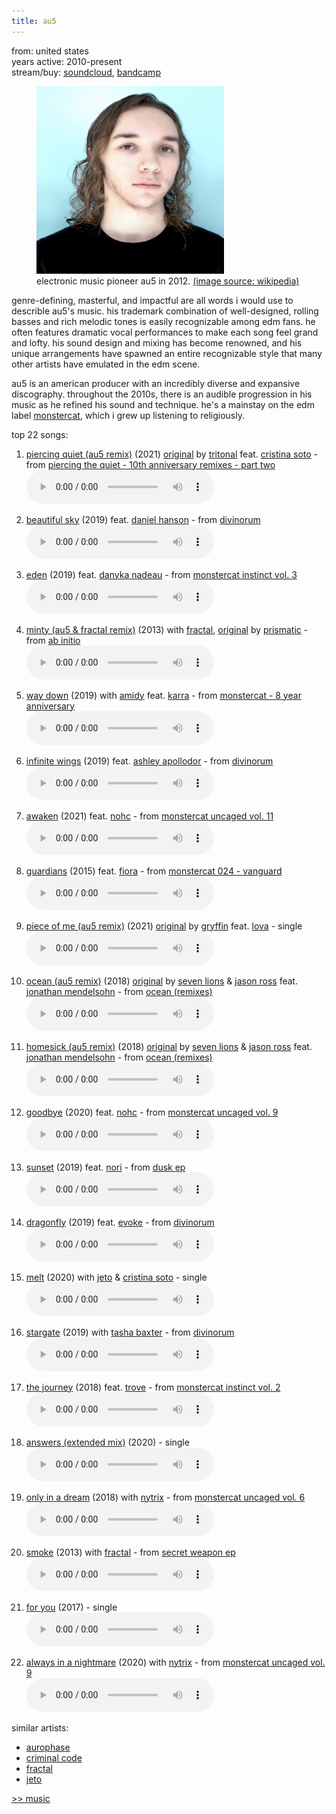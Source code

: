 ```yaml
---
title: au5
---
```

<meta name="robots" content="noindex, nofollow, noarchive">

from: united states<br>
years active: 2010-present<br>
stream/buy: [soundcloud](https://soundcloud.com/au5), [bandcamp](https://au5music.bandcamp.com/)

<figure>
  <img id="au5" src="/images/music/artistimg/au5.png" width="300" height="300" margin-left="20px">
  <figcaption text-align="center">electronic music pioneer au5 in 2012. <a href="https://en.wikipedia.org/wiki/Au5#/media/File:Au5_-_Austin_Collins.jpg">(image source: wikipedia)</a></figcaption>
</figure>

genre-defining, masterful, and impactful are all words i would use to describle au5's music. his trademark combination of well-designed, rolling basses and rich melodic tones is easily recognizable among edm fans. he often features dramatic vocal performances to make each song feel grand and lofty. his sound design and mixing has become renowned, and his unique arrangements have spawned an entire recognizable style that many other artists have emulated in the edm scene.

au5 is an american producer with an incredibly diverse and expansive discography. throughout the 2010s, there is an audible progression in his music as he refined his sound and technique. he's a mainstay on the edm label [monstercat](https://www.youtube.com/c/Monstercat), which i grew up listening to religiously.

top 22 songs:

1. [piercing quiet (au5 remix)](https://soundcloud.com/tritonalmusic/piercing-quiet-au5-remix-feat) (2021) [original](https://soundcloud.com/tritonalmusic/tritonal-feat-soto-piercing-1) by [tritonal](https://soundcloud.com/tritonalmusic) feat. [cristina soto](https://soundcloud.com/thesotosinger) - from [piercing the quiet - 10th anniversary remixes - part two](https://soundcloud.com/tritonalmusic/sets/piercing-the-quiet-10th-1)<br>
<audio controls src="/images/music/au5_piercingquiet.mp3"></audio>

2. [beautiful sky](https://soundcloud.com/au5/au5-beautiful-sky) (2019) feat. [daniel hanson](https://soundcloud.com/danielhansonmusic) - from [divinorum](https://au5music.bandcamp.com/album/divinorum-lp-2)<br>
<audio controls src="/images/music/au5_beautifulsky.mp3"></audio>

3. [eden](https://soundcloud.com/monstercat/au5-eden-feat-danyka-nadeau) (2019) feat. [danyka nadeau](https://soundcloud.com/danykanadeau) - from [monstercat instinct vol. 3](https://soundcloud.com/monstercat/sets/monstercat-instinct-vol-3)<br>
<audio controls src="/images/music/au5_eden.mp3"></audio>

4. [minty (au5 & fractal remix)](https://soundcloud.com/prismatictunes/minty-au5-fractal-remix) (2013) with [fractal](/music/fractal), [original](https://soundcloud.com/prismatictunes/mintyoriginalmix) by [prismatic](https://soundcloud.com/prismatictunes) - from [ab initio](https://www.discogs.com/release/5620815-Prismatic-Ab-Initio) <br>
<audio controls src="/images/music/au5_minty.mp3"></audio>

5. [way down](https://soundcloud.com/monstercat/au5-amidy-way-down-feat-karra) (2019) with [amidy](https://soundcloud.com/amidymusic) feat. [karra](https://soundcloud.com/iamkarramusic) - from [monstercat - 8 year anniversary](https://soundcloud.com/monstercat/sets/monstercat-8-year-anniversary)<br>
<audio controls src="/images/music/au5_waydown.mp3"></audio>

6. [infinite wings](https://soundcloud.com/au5/infinitewings) (2019) feat. [ashley apollodor](https://soundcloud.com/ashleyapollodor) - from [divinorum](https://au5music.bandcamp.com/album/divinorum-lp-2)<br>
<audio controls src="/images/music/au5_infinitewings.mp3"></audio>

7. [awaken](https://soundcloud.com/monstercat/au5-awaken-feat-nohc) (2021) feat. [nohc](https://soundcloud.com/nohcmusic) - from [monstercat uncaged vol. 11](https://soundcloud.com/monstercat/sets/monstercat-uncaged-vol-11)<br>
<audio controls src="/images/music/au5_awaken.mp3"></audio>

8. [guardians](https://soundcloud.com/au5/au5-guardians-feat-fiora) (2015) feat. [fiora](https://soundcloud.com/fiora) - from [monstercat 024 - vanguard](https://soundcloud.com/monstercat/sets/monstercat-024-vanguard)<br>
<audio controls src="/images/music/au5_guardians.mp3"></audio>

9. [piece of me (au5 remix)](https://soundcloud.com/gryffinofficial/gryffin-piece-of-me-au5-remix) (2021) [original](https://soundcloud.com/gryffinofficial/gryffin-lova-piece-of-me) by [gryffin](https://soundcloud.com/gryffinofficial) feat. [lova](https://soundcloud.com/lova44785) - single<br>
<audio controls src="/images/music/au5_pieceofme.mp3"></audio>

10. [ocean (au5 remix)](https://soundcloud.com/au5/seven-lions-jason-ross-feat-jonathan-mendelsohn-ocean-au5-remix) (2018) [original](https://soundcloud.com/seven-lions/seven-lions-jason-ross-ocean-feat-jonathan-mendelsohn-1) by [seven lions](https://soundcloud.com/seven-lions) & [jason ross](https://soundcloud.com/jasonrossofficial) feat. [jonathan mendelsohn](https://soundcloud.com/jonathanmendelsohn) - from [ocean (remixes)](https://soundcloud.com/seven-lions/sets/ocean-remixes)<br>
<audio controls src="/images/music/au5_ocean.mp3"></audio>

11. [homesick (au5 remix)](https://soundcloud.com/mitis/homesick-au5remix) (2018) [original](https://soundcloud.com/seven-lions/seven-lions-jason-ross-ocean-feat-jonathan-mendelsohn-1) by [seven lions](https://soundcloud.com/seven-lions) & [jason ross](https://soundcloud.com/jasonrossofficial) feat. [jonathan mendelsohn](https://soundcloud.com/jonathanmendelsohn) - from [ocean (remixes)](https://soundcloud.com/seven-lions/sets/ocean-remixes)<br>
<audio controls src="/images/music/au5_homesick.mp3"></audio>

12. [goodbye](https://soundcloud.com/monstercat/au5-goodbye-feat-nohc) (2020) feat. [nohc](https://soundcloud.com/nohcmusic) - from [monstercat uncaged vol. 9](https://soundcloud.com/monstercat/sets/monstercat-uncaged-vol-9)<br>
<audio controls src="/images/music/au5_goodbye.mp3"></audio>

13. [sunset](https://soundcloud.com/au5/sunset) (2019) feat. [nori](https://soundcloud.com/norielle) - from [dusk ep](https://au5music.bandcamp.com/album/dusk-ep-feat-nori)<br>
<audio controls src="/images/music/au5_sunset.mp3"></audio>

14. [dragonfly](https://soundcloud.com/au5/4-au5-dragonfly-ft-evoke-dancing-astronaut-premiere) (2019) feat. [evoke](https://soundcloud.com/aldengroves) - from [divinorum](https://au5music.bandcamp.com/album/divinorum-lp-2)<br>
<audio controls src="/images/music/au5_dragonfly.mp3"></audio>

15. [melt](https://soundcloud.com/au5/au5-jeto-cristina-soto-melt-original) (2020) with [jeto](/music/jeto) & [cristina soto](https://soundcloud.com/thesotosinger) - single<br>
<audio controls src="/images/music/au5_melt.mp3"></audio>

16. [stargate](https://soundcloud.com/au5/stargate) (2019) with [tasha baxter](https://soundcloud.com/tashabaxtersa) - from [divinorum](https://au5music.bandcamp.com/album/divinorum-lp-2)<br>
<audio controls src="/images/music/au5_stargate.mp3"></audio>

17. [the journey](https://soundcloud.com/monstercat/au5-the-journey-feat-trove) (2018) feat. [trove](https://soundcloud.com/listentotroves) - from [monstercat instinct vol. 2](https://soundcloud.com/monstercat/sets/monstercat-instinct-vol-2)<br>
<audio controls src="/images/music/au5_thejourney.mp3"></audio>

18. [answers (extended mix)](https://open.spotify.com/album/6KE4JWmPGAOGvmcjwHSsIs) (2020) - single<br>
<audio controls src="/images/music/au5_answers.mp3"></audio>

19. [only in a dream](https://soundcloud.com/monstercat/au5-nytrix-only-in-a-dream) (2018) with [nytrix](https://soundcloud.com/nytrixmusic) - from [monstercat uncaged vol. 6](https://soundcloud.com/monstercat/sets/monstercat-uncaged-vol-6)<br>
<audio controls src="/images/music/au5_onlyinadream.mp3"></audio>

20. [smoke](https://soundcloud.com/officialfractal/au5-fractal-smoke) (2013) with [fractal](/music/fractal) - from [secret weapon ep](https://soundcloud.com/au5/sets/secret-weapon-ep)<br>
<audio controls src="/images/music/au5_smoke.mp3"></audio>

21. [for you](https://soundcloud.com/au5/for-you) (2017) - single<br>
<audio controls src="/images/music/au5_foryou.mp3"></audio>

22. [always in a nightmare](https://soundcloud.com/monstercat/au5-nytrix-always-in-a-nightmare) (2020) with [nytrix](https://soundcloud.com/nytrixmusic) - from [monstercat uncaged vol. 9](https://soundcloud.com/monstercat/sets/monstercat-uncaged-vol-9)<br>
<audio controls src="/images/music/au5_alwaysinanightmare.mp3"></audio>

similar artists:
- [aurophase](/music/aurophase)
- [criminal code](/music/criminal-code)
- [fractal](/music/fractal)
- [jeto](/music/jeto)

<a href="/media/music#au5">&gt;&gt; music</a>
